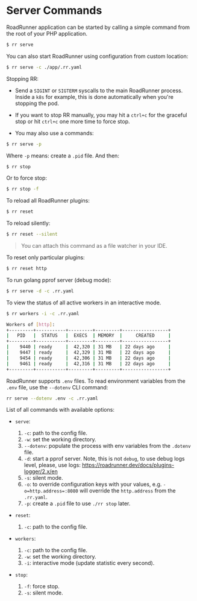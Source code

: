 # Server Commands

RoadRunner application can be started by calling a simple command from the root of your PHP application.

```bash
$ rr serve 
```

You can also start RoadRunner using configuration from custom location:

```bash
$ rr serve -c ./app/.rr.yaml
```

Stopping RR:
- Send a `SIGINT` or `SIGTERM` syscalls to the main RoadRunner process. Inside a `k8s` for example, this is done automatically when you're stopping the pod.

- If you want to stop RR manually, you may hit a `ctrl+c` for the graceful stop or hit `ctrl+c` one more time to force stop.
- You may also use a commands:

```bash
$ rr serve -p
```
Where `-p` means: create a `.pid` file. And then:

```bash
$ rr stop
```
Or to force stop:

```bash
$ rr stop -f
```

To reload all RoadRunner plugins:

```bash
$ rr reset
```

To reload silently:

```bash
$ rr reset --silent
```

> You can attach this command as a file watcher in your IDE.

To reset only particular plugins:

```bash
$ rr reset http
```

To run golang pprof server (debug mode):

```bash
$ rr serve -d -c .rr.yaml
```

To view the status of all active workers in an interactive mode.

```bash
$ rr workers -i -c .rr.yaml
```

```bash
Workers of [http]:
+---------+-----------+---------+---------+-----------------+
|   PID   |  STATUS   |  EXECS  | MEMORY  |     CREATED     |
+---------+-----------+---------+---------+-----------------+
|    9440 | ready     |  42,320 | 31 MB   | 22 days ago     |
|    9447 | ready     |  42,329 | 31 MB   | 22 days ago     |
|    9454 | ready     |  42,306 | 31 MB   | 22 days ago     |
|    9461 | ready     |  42,316 | 31 MB   | 22 days ago     |
+---------+-----------+---------+---------+-----------------+
```

RoadRunner supports `.env` files. To read environment variables from the `.env` file, use the `--dotenv` CLI command:
```bash
rr serve --dotenv .env -c .rr.yaml
```

List of all commands with available options:
- `serve`:
  1. `-c`: path to the config file.
  2. `-w`: set the working directory.
  3. `--dotenv`: populate the process with env variables from the `.dotenv` file.
  4. `-d`: start a pprof server. Note, this is not `debug`, to use debug logs level, please, use logs: https://roadrunner.dev/docs/plugins-logger/2.x/en
  5. `-s`: silent mode.
  6. `-o`: to override configuration keys with your values, e.g. `-o=http.address=:8080` will override the `http.address` from the `.rr.yaml`. 
  7. `-p`: create a `.pid` file to use `./rr stop` later. 

- `reset`:
  1. `-c`: path to the config file.

- `workers`:
  1. `-c`: path to the config file.
  2. `-w`: set the working directory. 
  3. `-i`: interactive mode (update statistic every second).
- `stop`:
  1. `-f`: force stop.
  2. `-s`: silent mode.
